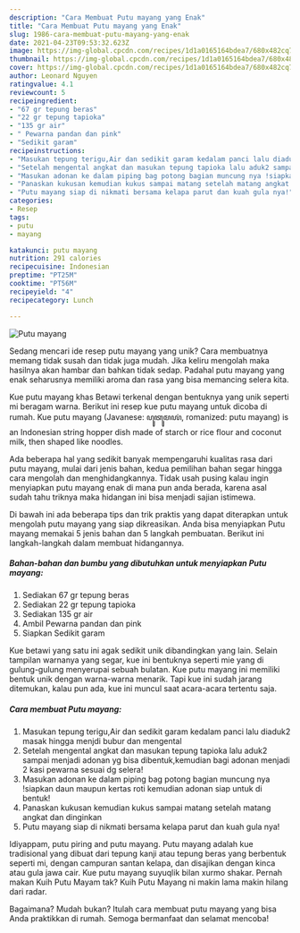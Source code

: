 ```yaml
---
description: "Cara Membuat Putu mayang yang Enak"
title: "Cara Membuat Putu mayang yang Enak"
slug: 1986-cara-membuat-putu-mayang-yang-enak
date: 2021-04-23T09:53:32.623Z
image: https://img-global.cpcdn.com/recipes/1d1a0165164bdea7/680x482cq70/putu-mayang-foto-resep-utama.jpg
thumbnail: https://img-global.cpcdn.com/recipes/1d1a0165164bdea7/680x482cq70/putu-mayang-foto-resep-utama.jpg
cover: https://img-global.cpcdn.com/recipes/1d1a0165164bdea7/680x482cq70/putu-mayang-foto-resep-utama.jpg
author: Leonard Nguyen
ratingvalue: 4.1
reviewcount: 5
recipeingredient:
- "67 gr tepung beras"
- "22 gr tepung tapioka"
- "135 gr air"
- " Pewarna pandan dan pink"
- "Sedikit garam"
recipeinstructions:
- "Masukan tepung terigu,Air dan sedikit garam kedalam panci lalu diaduk2 masak hingga menjdi bubur dan mengental"
- "Setelah mengental angkat dan masukan tepung tapioka lalu aduk2 sampai menjadi adonan yg bisa dibentuk,kemudian bagi adonan menjadi 2 kasi pewarna sesuai dg selera!"
- "Masukan adonan ke dalam piping bag potong bagian muncung nya !siapkan daun maupun kertas roti kemudian adonan siap untuk di bentuk!"
- "Panaskan kukusan kemudian kukus sampai matang setelah matang angkat dan dinginkan"
- "Putu mayang siap di nikmati bersama kelapa parut dan kuah gula nya!"
categories:
- Resep
tags:
- putu
- mayang

katakunci: putu mayang 
nutrition: 291 calories
recipecuisine: Indonesian
preptime: "PT25M"
cooktime: "PT56M"
recipeyield: "4"
recipecategory: Lunch

---
```



![Putu mayang](https://img-global.cpcdn.com/recipes/1d1a0165164bdea7/680x482cq70/putu-mayang-foto-resep-utama.jpg)

Sedang mencari ide resep putu mayang yang unik? Cara membuatnya memang tidak susah dan tidak juga mudah. Jika keliru mengolah maka hasilnya akan hambar dan bahkan tidak sedap. Padahal putu mayang yang enak seharusnya memiliki aroma dan rasa yang bisa memancing selera kita.

Kue putu mayang khas Betawi terkenal dengan bentuknya yang unik seperti mi beragam warna. Berikut ini resep kue putu mayang untuk dicoba di rumah. Kue putu mayang (Javanese: ꦥꦸꦠꦸꦩꦪꦁ, romanized: putu mayang) is an Indonesian string hopper dish made of starch or rice flour and coconut milk, then shaped like noodles.

Ada beberapa hal yang sedikit banyak mempengaruhi kualitas rasa dari putu mayang, mulai dari jenis bahan, kedua pemilihan bahan segar hingga cara mengolah dan menghidangkannya. Tidak usah pusing kalau ingin menyiapkan putu mayang enak di mana pun anda berada, karena asal sudah tahu triknya maka hidangan ini bisa menjadi sajian istimewa.


Di bawah ini ada beberapa tips dan trik praktis yang dapat diterapkan untuk mengolah putu mayang yang siap dikreasikan. Anda bisa menyiapkan Putu mayang memakai 5 jenis bahan dan 5 langkah pembuatan. Berikut ini langkah-langkah dalam membuat hidangannya.

<!--inarticleads1-->

##### Bahan-bahan dan bumbu yang dibutuhkan untuk menyiapkan Putu mayang:

1. Sediakan 67 gr tepung beras
1. Sediakan 22 gr tepung tapioka
1. Sediakan 135 gr air
1. Ambil  Pewarna pandan dan pink
1. Siapkan Sedikit garam


Kue betawi yang satu ini agak sedikit unik dibandingkan yang lain. Selain tampilan warnanya yang segar, kue ini bentuknya seperti mie yang di gulung-gulung menyerupai sebuah bulatan. Kue putu mayang ini memiliki bentuk unik dengan warna-warna menarik. Tapi kue ini sudah jarang ditemukan, kalau pun ada, kue ini muncul saat acara-acara tertentu saja. 

<!--inarticleads2-->

##### Cara membuat Putu mayang:

1. Masukan tepung terigu,Air dan sedikit garam kedalam panci lalu diaduk2 masak hingga menjdi bubur dan mengental
1. Setelah mengental angkat dan masukan tepung tapioka lalu aduk2 sampai menjadi adonan yg bisa dibentuk,kemudian bagi adonan menjadi 2 kasi pewarna sesuai dg selera!
1. Masukan adonan ke dalam piping bag potong bagian muncung nya !siapkan daun maupun kertas roti kemudian adonan siap untuk di bentuk!
1. Panaskan kukusan kemudian kukus sampai matang setelah matang angkat dan dinginkan
1. Putu mayang siap di nikmati bersama kelapa parut dan kuah gula nya!


Idiyappam, putu piring and putu mayang. Putu mayang adalah kue tradisional yang dibuat dari tepung kanji atau tepung beras yang berbentuk seperti mi, dengan campuran santan kelapa, dan disajikan dengan kinca atau gula jawa cair. Kue putu mayang suyuqlik bilan xurmo shakar. Pernah makan Kuih Putu Mayam tak? Kuih Putu Mayang ni makin lama makin hilang dari radar. 

Bagaimana? Mudah bukan? Itulah cara membuat putu mayang yang bisa Anda praktikkan di rumah. Semoga bermanfaat dan selamat mencoba!
